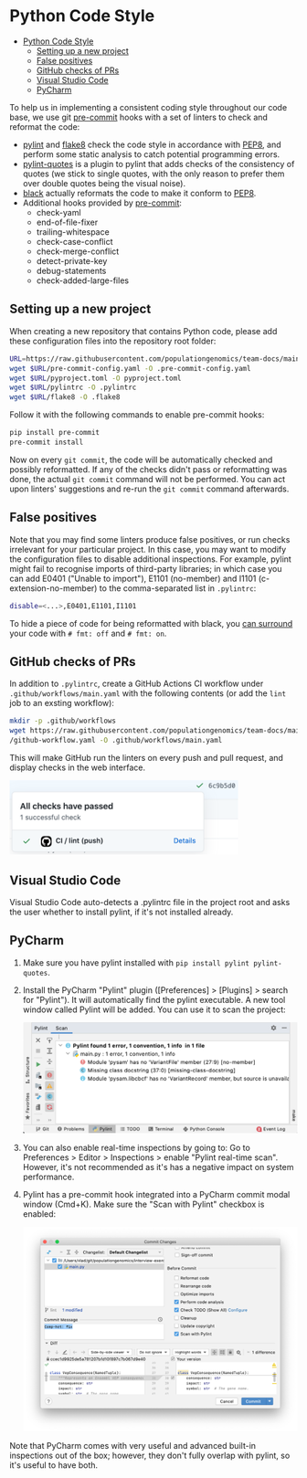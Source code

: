 # Python Code Style

- [Python Code Style](#python-code-style)
  - [Setting up a new project](#setting-up-a-new-project)
  - [False positives](#false-positives)
  - [GitHub checks of PRs](#github-checks-of-prs)
  - [Visual Studio Code](#visual-studio-code)
  - [PyCharm](#pycharm)

To help us in implementing a consistent coding style throughout
our code base, we use git [pre-commit](https://github.com/pre-commit/pre-commit)
hooks with a set of linters to check and reformat the code:

- [pylint](https://www.pylint.org/) and [flake8](https://flake8.pycqa.org/)
  check the code style in accordance with
  [PEP8](https://www.python.org/dev/peps/pep-0008/), and perform some static
  analysis to catch potential programming errors.
- [pylint-quotes](https://pypi.org/project/pylint-quotes/) is a plugin to
  pylint that adds checks of the consistency of quotes (we stick to single
  quotes, with the only reason to prefer them over double quotes being the
  visual noise).
- [black](https://github.com/psf/black) actually reformats the code to make
  it conform to [PEP8](https://www.python.org/dev/peps/pep-0008/).
- Additional hooks provided by
  [pre-commit](https://github.com/pre-commit/pre-commit-hooks#hooks-available):
  - check-yaml
  - end-of-file-fixer
  - trailing-whitespace
  - check-case-conflict
  - check-merge-conflict
  - detect-private-key
  - debug-statements
  - check-added-large-files

## Setting up a new project

When creating a new repository that contains Python code, please add
these configuration files into the repository root folder:

```sh
URL=https://raw.githubusercontent.com/populationgenomics/team-docs/main/linting
wget $URL/pre-commit-config.yaml -O .pre-commit-config.yaml
wget $URL/pyproject.toml -O pyproject.toml
wget $URL/pylintrc -O .pylintrc
wget $URL/flake8 -O .flake8
```

Follow it with the following commands to enable pre-commit hooks:

```sh
pip install pre-commit
pre-commit install
```

Now on every `git commit`, the code will be automatically checked and
possibly reformatted. If any of the checks didn't pass or reformatting was
done, the actual `git commit` command will not be performed. You can act
upon linters' suggestions and re-run the `git commit` command afterwards.

## False positives

Note that you may find some linters produce false positives, or run checks
irrelevant for your particular project. In this case, you may want to modify
the configuration files to disable additional inspections. For example, pylint
might fail to recognise imports of third-party libraries; in
which case you can add E0401 ("Unable to import"), E1101 (no-member) and
I1101 (c-extension-no-member) to the comma-separated list in `.pylintrc`:

```sh
disable=<...>,E0401,E1101,I1101
```

To hide a piece of code for being reformatted with black, you
[can surround](https://github.com/psf/black#the-black-code-style)
your code with `# fmt: off` and `# fmt: on`.

## GitHub checks of PRs

In addition to `.pylintrc`, create a GitHub Actions CI workflow under
`.github/workflows/main.yaml` with the following contents (or add the `lint` job
to an exsting workflow):

```sh
mkdir -p .github/workflows
wget https://raw.githubusercontent.com/populationgenomics/team-docs/main/pylint\
/github-workflow.yaml -O .github/workflows/main.yaml
```

This will make GitHub run the linters on every push and pull request, and
display checks in the web interface.

<img src="figures/github_lint_check.png" width="400"/>

## Visual Studio Code

Visual Studio Code auto-detects a .pylintrc file in the project root and asks
the user whether to install pylint, if it's not installed already.

## PyCharm

1. Make sure you have pylint installed with `pip install pylint pylint-quotes`.

2. Install the PyCharm "Pylint" plugin ([Preferences] > [Plugins] > search for
   "Pylint"). It will automatically find the pylint executable. A new tool
   window called Pylint will be added. You can use it to scan the project:

   <img src="figures/pycharm_pylint_tool_window.png" width="700"/>

3. You can also enable real-time inspections by going to: Go to Preferences >
   Editor > Inspections > enable "Pylint real-time scan". However, it's not
   recommended as it's has a negative impact on system performance.

4. Pylint has a pre-commit hook integrated into a PyCharm commit modal window
   (Cmd+K). Make sure the "Scan with Pylint" checkbox is enabled:

   <img src="figures/pycharm_pylint_pre_commit.png" width="700"/>

Note that PyCharm comes with very useful and advanced built-in inspections out
of the box; however, they don't fully overlap with pylint, so it's useful to
have both.
